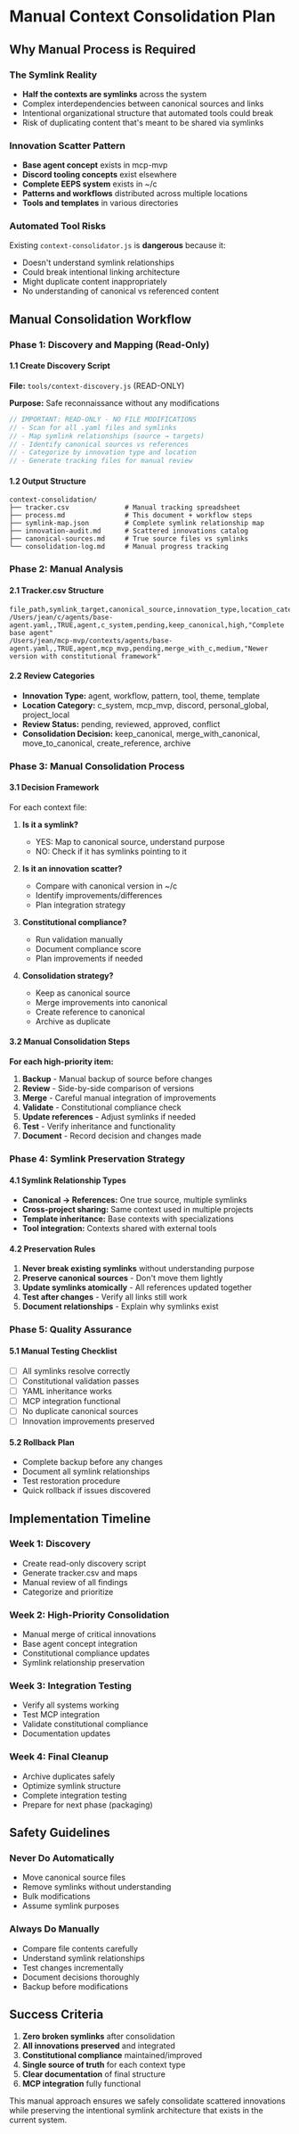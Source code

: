 # Manual Context Consolidation Plan

## Why Manual Process is Required

### The Symlink Reality
- **Half the contexts are symlinks** across the system
- Complex interdependencies between canonical sources and links
- Intentional organizational structure that automated tools could break
- Risk of duplicating content that's meant to be shared via symlinks

### Innovation Scatter Pattern
- **Base agent concept** exists in mcp-mvp
- **Discord tooling concepts** exist elsewhere  
- **Complete EEPS system** exists in ~/c
- **Patterns and workflows** distributed across multiple locations
- **Tools and templates** in various directories

### Automated Tool Risks
Existing `context-consolidator.js` is **dangerous** because it:
- Doesn't understand symlink relationships
- Could break intentional linking architecture
- Might duplicate content inappropriately  
- No understanding of canonical vs referenced content

## Manual Consolidation Workflow

### Phase 1: Discovery and Mapping (Read-Only)

#### 1.1 Create Discovery Script
**File:** `tools/context-discovery.js` (READ-ONLY)

**Purpose:** Safe reconnaissance without any modifications
```javascript
// IMPORTANT: READ-ONLY - NO FILE MODIFICATIONS
// - Scan for all .yaml files and symlinks
// - Map symlink relationships (source → targets)
// - Identify canonical sources vs references
// - Categorize by innovation type and location
// - Generate tracking files for manual review
```

#### 1.2 Output Structure
```
context-consolidation/
├── tracker.csv              # Manual tracking spreadsheet
├── process.md               # This document + workflow steps
├── symlink-map.json         # Complete symlink relationship map
├── innovation-audit.md      # Scattered innovations catalog
├── canonical-sources.md     # True source files vs symlinks
└── consolidation-log.md     # Manual progress tracking
```

### Phase 2: Manual Analysis

#### 2.1 Tracker.csv Structure
```csv
file_path,symlink_target,canonical_source,innovation_type,location_category,review_status,consolidation_decision,priority,notes
/Users/jean/c/agents/base-agent.yaml,,TRUE,agent,c_system,pending,keep_canonical,high,"Complete base agent"
/Users/jean/mcp-mvp/contexts/agents/base-agent.yaml,,TRUE,agent,mcp_mvp,pending,merge_with_c,medium,"Newer version with constitutional framework"
```

#### 2.2 Review Categories
- **Innovation Type:** agent, workflow, pattern, tool, theme, template
- **Location Category:** c_system, mcp_mvp, discord, personal_global, project_local
- **Review Status:** pending, reviewed, approved, conflict
- **Consolidation Decision:** keep_canonical, merge_with_canonical, move_to_canonical, create_reference, archive

### Phase 3: Manual Consolidation Process

#### 3.1 Decision Framework
For each context file:

1. **Is it a symlink?**
   - YES: Map to canonical source, understand purpose
   - NO: Check if it has symlinks pointing to it

2. **Is it an innovation scatter?**
   - Compare with canonical version in ~/c
   - Identify improvements/differences
   - Plan integration strategy

3. **Constitutional compliance?**
   - Run validation manually
   - Document compliance score
   - Plan improvements if needed

4. **Consolidation strategy?**
   - Keep as canonical source
   - Merge improvements into canonical
   - Create reference to canonical
   - Archive as duplicate

#### 3.2 Manual Consolidation Steps

**For each high-priority item:**

1. **Backup** - Manual backup of source before changes
2. **Review** - Side-by-side comparison of versions  
3. **Merge** - Careful manual integration of improvements
4. **Validate** - Constitutional compliance check
5. **Update references** - Adjust symlinks if needed
6. **Test** - Verify inheritance and functionality
7. **Document** - Record decision and changes made

### Phase 4: Symlink Preservation Strategy

#### 4.1 Symlink Relationship Types
- **Canonical → References:** One true source, multiple symlinks
- **Cross-project sharing:** Same context used in multiple projects
- **Template inheritance:** Base contexts with specializations
- **Tool integration:** Contexts shared with external tools

#### 4.2 Preservation Rules
1. **Never break existing symlinks** without understanding purpose
2. **Preserve canonical sources** - Don't move them lightly
3. **Update symlinks atomically** - All references updated together
4. **Test after changes** - Verify all links still work
5. **Document relationships** - Explain why symlinks exist

### Phase 5: Quality Assurance

#### 5.1 Manual Testing Checklist
- [ ] All symlinks resolve correctly
- [ ] Constitutional validation passes
- [ ] YAML inheritance works
- [ ] MCP integration functional
- [ ] No duplicate canonical sources
- [ ] Innovation improvements preserved

#### 5.2 Rollback Plan
- Complete backup before any changes
- Document all symlink relationships
- Test restoration procedure
- Quick rollback if issues discovered

## Implementation Timeline

### Week 1: Discovery
- Create read-only discovery script
- Generate tracker.csv and maps
- Manual review of all findings
- Categorize and prioritize

### Week 2: High-Priority Consolidation  
- Manual merge of critical innovations
- Base agent concept integration
- Constitutional compliance updates
- Symlink relationship preservation

### Week 3: Integration Testing
- Verify all systems working
- Test MCP integration
- Validate constitutional compliance
- Documentation updates

### Week 4: Final Cleanup
- Archive duplicates safely
- Optimize symlink structure
- Complete integration testing
- Prepare for next phase (packaging)

## Safety Guidelines

### Never Do Automatically
- Move canonical source files
- Remove symlinks without understanding
- Bulk modifications
- Assume symlink purposes

### Always Do Manually
- Compare file contents carefully
- Understand symlink relationships  
- Test changes incrementally
- Document decisions thoroughly
- Backup before modifications

## Success Criteria
1. **Zero broken symlinks** after consolidation
2. **All innovations preserved** and integrated
3. **Constitutional compliance** maintained/improved
4. **Single source of truth** for each context type
5. **Clear documentation** of final structure
6. **MCP integration** fully functional

This manual approach ensures we safely consolidate scattered innovations while preserving the intentional symlink architecture that exists in the current system.